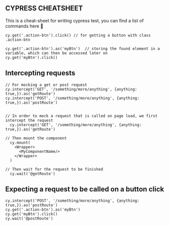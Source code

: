 ## CYPRESS CHEATSHEET

This is a cheat-sheet for writing cypress test, you can find a list of commands here 🚀


```
cy.get('.action-btn').click() // for getting a button with class .action-btn

cy.get('.action-btn').as('myBtn')  // storing the found element in a variable, which can then be accessed later on
cy.get('myBtn').click()

```

## Intercepting requests

```
// For mocking a get or post request
cy.intercept('GET', '/something/more/anything', {anything: true,}).as('getRoute')
cy.intercept('POST', '/something/more/anything', {anything: true,}).as('postRoute')


// In order to mock a request that is called on page load, we first intercept the request
  cy.intercept('GET', '/something/more/anything', {anything: true,}).as('getRoute')

// Then mount the component
  cy.mount(
    <Wrapper>
      <MyComponentName/>
    </Wrapper>
  )

// Then wait for the request to be finished
  cy.wait('@getRoute')
```


## Expecting a request to be called on a button click

```
cy.intercept('POST', '/something/more/anything', {anything: true,}).as('postRoute')
cy.get('.action-btn').as('myBtn')
cy.get('myBtn').click()
cy.wait('@postRoute')

```